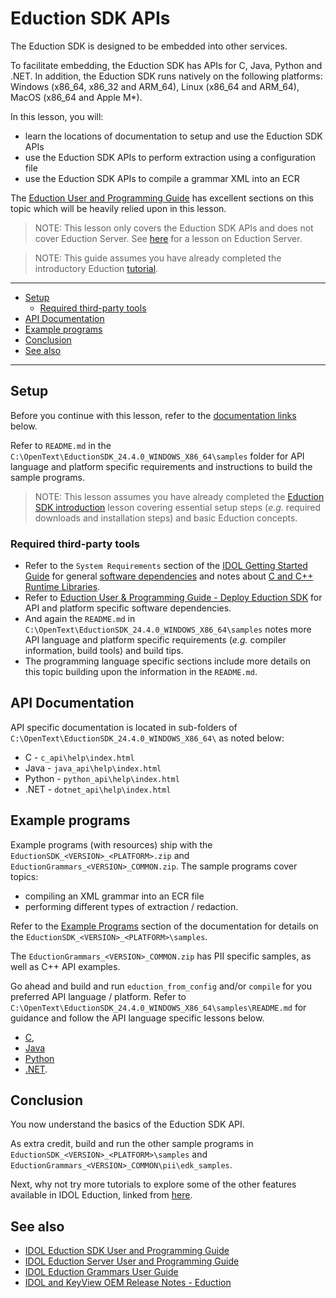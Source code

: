 # Eduction SDK APIs

The Eduction SDK is designed to be embedded into other services.

To facilitate embedding, the Eduction SDK has APIs for C, Java, Python and .NET.  In addition, the Eduction SDK runs natively on the following platforms: Windows (x86_64, x86_32 and ARM_64), Linux (x86_64 and ARM_64), MacOS (x86_64 and Apple M*).

In this lesson, you will:

- learn the locations of documentation to setup and use the Eduction SDK APIs
- use the Eduction SDK APIs to perform extraction using a configuration file
- use the Eduction SDK APIs to compile a grammar XML into an ECR

The [Eduction User and Programming Guide](https://www.microfocus.com/documentation/idol/IDOL_24_4/EductionSDK_24.4_Documentation/Guides/html/Content/EductionSDK/APIReference/apiReference.htm) has excellent sections on this topic which will be heavily relied upon in this lesson.

> NOTE: This lesson only covers the Eduction SDK APIs and does not cover Eduction Server. See [here](./README.md#use-idol-eduction-server) for a lesson on Eduction Server.

> NOTE: This guide assumes you have already completed the introductory Eduction [tutorial](../eduction/introduction.md#introduction-to-eduction).

---

- [Setup](#setup)
  - [Required third-party tools](#required-third-party-tools)
- [API Documentation](#api-documentation)
- [Example programs](#example-programs)
- [Conclusion](#conclusion)
- [See also](#see-also)
  
---

## Setup

Before you continue with this lesson, refer to the [documentation links](#see-also) below.

Refer to `README.md` in the `C:\OpenText\EductionSDK_24.4.0_WINDOWS_X86_64\samples` folder for API language and platform specific requirements and instructions to build the sample programs.

> NOTE: This lesson assumes you have already completed the [Eduction SDK introduction](../eduction/introduction.md#introduction-to-eduction) lesson covering essential setup steps (*e.g.* required downloads and installation steps) and basic Eduction concepts.

### Required third-party tools

- Refer to the `System Requirements` section of the [IDOL Getting Started Guide](https://www.microfocus.com/documentation/idol/IDOL_24_4/IDOLServer_24.4_Documentation/Guides/html/gettingstarted/Content/Install_Run_IDOL/Install/System_Requirements.htm) for general [software dependencies](https://www.microfocus.com/documentation/idol/IDOL_24_4/IDOLServer_24.4_Documentation/Guides/html/gettingstarted/Content/Install_Run_IDOL/Install/System_Requirements.htm#Software-Depende) and notes about [C and C++ Runtime Libraries](https://www.microfocus.com/documentation/idol/IDOL_24_4/IDOLServer_24.4_Documentation/Guides/html/gettingstarted/Content/Install_Run_IDOL/Install/System_Requirements.htm#C-and-C---Runtim).
- Refer to [Eduction User & Programming Guide - Deploy Eduction SDK](https://www.microfocus.com/documentation/idol/IDOL_24_4/EductionSDK_24.4_Documentation/Guides/html/Content/EductionSDK/DeployEductionSDK/deploySDK.htm) for API and platform specific software dependencies.
- And again the `README.md` in `C:\OpenText\EductionSDK_24.4.0_WINDOWS_X86_64\samples` notes more API language and platform specific requirements (*e.g.* compiler information, build tools) and build tips.
- The programming language specific sections include more details on this topic building upon the information in the `README.md`.

## API Documentation

API specific documentation is located in sub-folders of `C:\OpenText\EductionSDK_24.4.0_WINDOWS_X86_64\` as noted below:
- C - `c_api\help\index.html`
- Java - `java_api\help\index.html`
- Python - `python_api\help\index.html`
- .NET - `dotnet_api\help\index.html`

## Example programs

Example programs (with resources) ship with the `EductionSDK_<VERSION>_<PLATFORM>.zip` and `EductionGrammars_<VERSION>_COMMON.zip`.  The sample programs cover topics:

- compiling an XML grammar into an ECR file
- performing different types of extraction / redaction.
 
Refer to the [Example Programs](https://www.microfocus.com/documentation/idol/IDOL_24_4/EductionSDK_24.4_Documentation/Guides/html/Content/EductionSDK/APIReference/Example_Programs.htm) section of the documentation for details on the `EductionSDK_<VERSION>_<PLATFORM>\samples`.

The `EductionGrammars_<VERSION>_COMMON.zip` has PII specific samples, as well as C++ API examples.

Go ahead and build and run `eduction_from_config` and/or `compile` for you preferred API language / platform. Refer to `C:\OpenText\EductionSDK_24.4.0_WINDOWS_X86_64\samples\README.md` for guidance and follow the API language specific lessons below.
- [C](./eduction_sdk_api_c.md),
- [Java](./eduction_sdk_api_java.md)
- [Python](./eduction_sdk_api_python.md)
- [.NET](./eduction_sdk_api_dotnet.md).

## Conclusion

You now understand the basics of the Eduction SDK API.

As extra credit, build and run the other sample programs in `EductionSDK_<VERSION>_<PLATFORM>\samples` and `EductionGrammars_<VERSION>_COMMON\pii\edk_samples`.

Next, why not try more tutorials to explore some of the other features available in IDOL Eduction, linked from [here](../eduction/README.md#capability-showcase).

## See also

- [IDOL Eduction SDK User and Programming Guide](https://www.microfocus.com/documentation/idol/IDOL_24_4/EductionSDK_24.4_Documentation/Guides/html/)
- [IDOL Eduction Server User and Programming Guide](https://www.microfocus.com/documentation/idol/IDOL_24_4/EductionServer_24.4_Documentation/Help/Content/_ACI_Welcome.htm)
- [IDOL Eduction Grammars User Guide](https://www.microfocus.com/documentation/idol/IDOL_24_4/EductionGrammars_24.4_Documentation/Help/)
- [IDOL and KeyView OEM Release Notes - Eduction](https://www.microfocus.com/documentation/idol/IDOL_24_4/IDOLReleaseNotes_24.4_Documentation/idol/Content/SDKs/Eduction.htm)